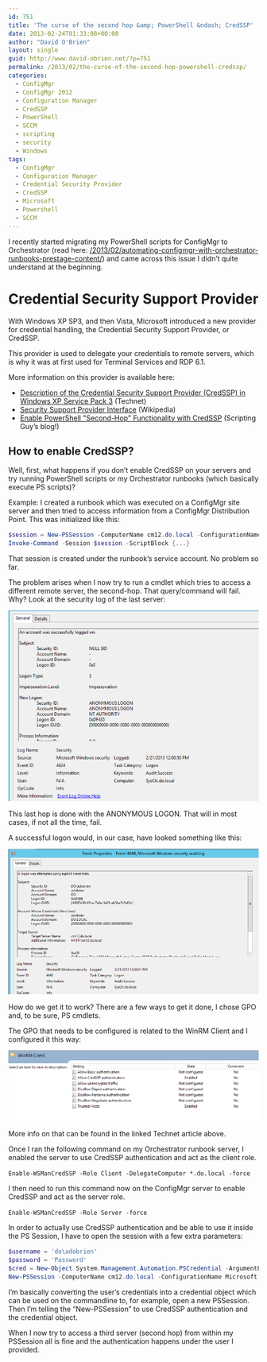 ```yaml
---
id: 751
title: 'The curse of the second hop &amp; PowerShell &ndash; CredSSP'
date: 2013-02-24T01:33:08+00:00
author: "David O'Brien"
layout: single
guid: http://www.david-obrien.net/?p=751
permalink: /2013/02/the-curse-of-the-second-hop-powershell-credssp/
categories:
  - ConfigMgr
  - ConfigMgr 2012
  - Configuration Manager
  - CredSSP
  - PowerShell
  - SCCM
  - scripting
  - security
  - Windows
tags:
  - ConfigMgr
  - Configuration Manager
  - Credential Security Provider
  - CredSSP
  - Microsoft
  - Powershell
  - SCCM
---
```

I recently started migrating my PowerShell scripts for ConfigMgr to Orchestrator (read here: [/2013/02/automating-configmgr-with-orchestrator-runbooks-prestage-content/](/2013/02/automating-configmgr-with-orchestrator-runbooks-prestage-content/)) and came across this issue I didn’t quite understand at the beginning.

# Credential Security Support Provider

With Windows XP SP3, and then Vista, Microsoft introduced a new provider for credential handling, the Credential Security Support Provider, or CredSSP.

This provider is used to delegate your credentials to remote servers, which is why it was at first used for Terminal Services and RDP 6.1.

More information on this provider is available here:

* [Description of the Credential Security Support Provider (CredSSP) in Windows XP Service Pack 3](http://support.microsoft.com/kb/951608) (Technet)
* [Security Support Provider Interface](http://en.wikipedia.org/wiki/Security_Support_Provider_Interface) (Wikipedia)
* [Enable PowerShell "Second-Hop" Functionality with CredSSP](http://blogs.technet.com/b/heyscriptingguy/archive/2012/11/14/enable-powershell-quot-second-hop-quot-functionality-with-credssp.aspx) (Scripting Guy’s blog!)

## How to enable CredSSP?

Well, first, what happens if you don’t enable CredSSP on your servers and try running PowerShell scripts or my Orchestrator runbooks (which basically execute PS scripts)?

Example: I created a runbook which was executed on a ConfigMgr site server and then tried to access information from a ConfigMgr Distribution Point. This was initialized like this:

```PowerShell
$session = New-PSSession -ComputerName cm12.do.local -ConfigurationName Microsoft.PowerShell32
Invoke-Command -Session $session -ScriptBlock {...}
```

That session is created under the runbook’s service account. No problem so far.

The problem arises when I now try to run a cmdlet which tries to access a different remote server, the second-hop. That query/command will fail. Why? Look at the security log of the last server:

![image](/media/2013/02/image5.png "image")

This last hop is done with the ANONYMOUS LOGON. That will in most cases, if not all the time, fail.

A successful logon would, in our case, have looked something like this:

![image](/media/2013/02/image6.png "image")

How do we get it to work? There are a few ways to get it done, I chose GPO and, to be sure, PS cmdlets.

The GPO that needs to be configured is related to the WinRM Client and I configured it this way:

![image](/media/2013/02/image7.png "image")

More info on that can be found in the linked Technet article above.

Once I ran the following command on my Orchestrator runbook server, I enabled the server to use CredSSP authentication and act as the client role.

`Enable-WSManCredSSP -Role Client -DelegateComputer *.do.local -force`

I then need to run this command now on the ConfigMgr server to enable CredSSP and act as the server role.

`Enable-WSManCredSSP -Role Server -force`

In order to actually use CredSSP authentication and be able to use it inside the PS Session, I have to open the session with a few extra parameters:

```PowerShell
$username = 'do\adobrien'
$password = 'Password'
$cred = New-Object System.Management.Automation.PSCredential -ArgumentList @($username,(ConvertTo-SecureString -String $password -AsPlainText -Force))
New-PSSession -ComputerName cm12.do.local -ConfigurationName Microsoft.PowerShell32 -Authentication Credssp -Credential $cred
```

I’m basically converting the user’s credentials into a credential object which can be used on the commandline to, for example, open a new PSSession. Then I’m telling the “New-PSSession” to use CredSSP authentication and the credential object.

When I now try to access a third server (second hop) from within my PSSession all is fine and the authentication happens under the user I provided.